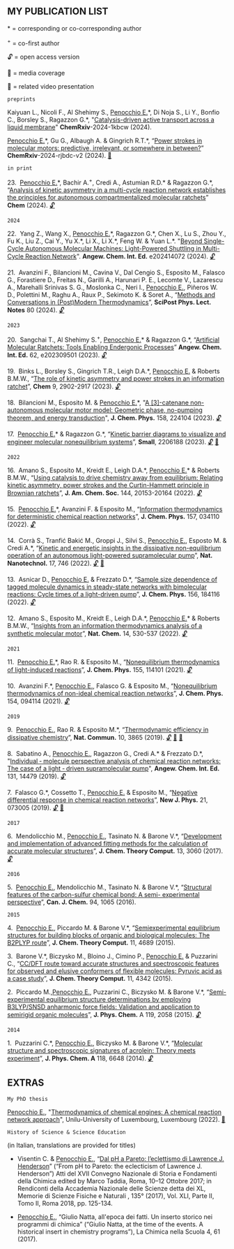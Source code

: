 ## MY PUBLICATION LIST

\* = corresponding or co-corresponding author

<sup>+</sup> = co-first author

:unlock: = open access version

:newspaper: = media coverage

:movie_camera: = related video presentation

`preprints`

Kaiyuan L.,  Nicoli F., Al Shehimy S., <ins>Penocchio E.</ins>\*, Di Noja S., Li Y., Bonfio C., Borsley S., Ragazzon G.\*,
"[Catalysis-driven active transport across a liquid membrane](https://doi.org/10.26434/chemrxiv-2024-1kbcw)"
__ChemRxiv__-2024-1kbcw (2024).


<ins>Penocchio E.</ins>\*, Gu G., Albaugh A. & Gingrich R.T.\*, 
“[Power strokes in molecular motors: predictive, irrelevant, or somewhere in between?](https://doi.org/10.26434/chemrxiv-2024-rjbdc-v2)” 
__ChemRxiv__-2024-rjbdc-v2 (2024).
[:movie_camera:](https://www.youtube.com/watch?v=csrnRe6KuZo)

`in print`

23.&nbsp; <ins>Penocchio E.</ins>\*, Bachir A.<sup>+</sup>, Credi A., Astumian R.D.\* & Ragazzon G.\*, 
“[Analysis of kinetic asymmetry in a multi-cycle reaction network establishes the principles for autonomous compartmentalized molecular ratchets](https://doi.org/10.1016/j.chempr.2024.07.038)” 
__Chem__ (2024).
[:unlock:](https://doi.org/10.1016/j.chempr.2024.07.038)

<!--*No papers in print right now.*-->

`2024`

22.&nbsp; Yang Z., Wang X., <ins>Penocchio E.</ins>\*, Ragazzon G.\*, Chen X., Lu S., Zhou Y., Fu K., Liu Z., Cai Y., Yu X.\*, Li X., Li
X.\*, Feng W. & Yuan L.\*. "[Beyond Single-Cycle Autonomous Molecular Machines: Light-Powered Shuttling in Multi-Cycle
Reaction Network](ihttps://onlinelibrary.wiley.com/doi/abs/10.1002/anie.202414072)". __Angew. Chem. Int. Ed.__ e202414072 (2024).
[:unlock:](https://onlinelibrary.wiley.com/doi/10.1002/anie.202414072)


21.&nbsp; Avanzini F., Bilancioni M., Cavina V., Dal Cengio S., Esposito M., Falasco G., Forastiere D., Freitas N., Garilli A., Harunari P. E., Lecomte V., Lazarescu A., Marehalli Srinivas S. G., Moslonka C., Neri I., <ins>Penocchio E.</ins>, Piñeros W. D., Polettini M., Raghu A., Raux P., Sekimoto K. & Soret A., 
“[Methods and Conversations in (Post)Modern Thermodynamics](https://www.scipost.org/SciPostPhysLectNotes.80?acad_field_slug=chemistry)”, 
__SciPost Phys. Lect. Notes__ 80 (2024).
[:unlock:](https://www.scipost.org/SciPostPhysLectNotes.80?acad_field_slug=chemistry)

`2023`

20.&nbsp; Sangchai T., Al Shehimy S.<sup>+</sup>, <ins>Penocchio E.</ins>\* & Ragazzon G.\*, 
“[Artificial Molecular Ratchets: Tools Enabling Endergonic Processes](https://doi.org/10.1002/anie.202309501)” 
__Angew. Chem. Int. Ed.__ 62, e202309501 (2023).
[:unlock:](https://doi.org/10.1002/anie.202309501)

19.&nbsp; Binks L., Borsley S., Gingrich T.R., Leigh D.A.\*, <ins>Penocchio E.</ins> & Roberts B.M.W., 
“[The role of kinetic asymmetry and power strokes in an information ratchet](https://doi.org/10.1016/j.chempr.2023.05.035)”, 
__Chem__ 9, 2902-2917 (2023).
[:unlock:](https://doi.org/10.1016/j.chempr.2023.05.035)

18.&nbsp; Bilancioni M., Esposito M. & <ins>Penocchio E.</ins>\*, 
"[A \[3\]-catenane non-autonomous molecular motor model: Geometric phase, no-pumping theorem, and energy transduction](https://pubs.aip.org/aip/jcp/article-abstract/158/22/224104/2895224/A-3-catenane-non-autonomous-molecular-motor-model?redirectedFrom=fulltext)", 
__J. Chem. Phys.__ 158, 224104 (2023).
[:unlock:](https://arxiv.org/abs/2303.13331)

17.&nbsp; <ins>Penocchio E.</ins>\* & Ragazzon G.\*, 
“[Kinetic barrier diagrams to visualize and engineer molecular nonequilibrium systems](https://doi.org/10.1002/smll.202206188)”, 
__Small__, 2206188 (2023).
[:unlock:](https://doi.org/10.1002/smll.202206188)
[:movie_camera:](https://www.youtube.com/watch?v=bVdY7zPm77Y)

`2022`

16.&nbsp; Amano S., Esposito M., Kreidt E., Leigh D.A.\*, <ins>Penocchio E.</ins>\* & Roberts B.M.W., 
“[Using catalysis to drive chemistry away from equilibrium: Relating kinetic asymmetry, power strokes and the Curtin-Hammett principle in Brownian ratchets](https://www.youtube.com/watch?v=csrnRe6KuZo)”, 
__J. Am. Chem. Soc.__ 144, 20153-20164 (2022).
[:unlock:](https://pubs.acs.org/doi/full/10.1021/jacs.2c08723)

15.&nbsp; <ins>Penocchio E.</ins>\*, Avanzini F. & Esposito M., 
“[Information thermodynamics for deterministic chemical reaction networks](https://doi.org/10.1063/5.0094849)”, 
__J. Chem. Phys.__ 157, 034110 (2022).
[:unlock:](https://arxiv.org/abs/2204.02815)

14.&nbsp; Corrà S., Tranfić Bakić M., Groppi J., Silvi S., <ins>Penocchio E.</ins>, Esposto M. & Credi A.\*, 
“[Kinetic and energetic insights in the dissipative non-equilibrium operation of an autonomous light-powered supramolecular pump](https://www.nature.com/articles/s41565-022-01151-y)”, 
__Nat. Nanotechnol.__ 17, 746 (2022).
[:unlock:](https://chemrxiv.org/engage/chemrxiv/article-details/61c439ac7f367e5cef5d2acc)
[:newspaper:](https://www.nature.com/articles/s41565-022-01152-x)

13.&nbsp; Asnicar D., <ins>Penocchio E.</ins> & Frezzato D.\*, 
“[Sample size dependence of tagged molecule dynamics in steady-state networks with bimolecular reactions: Cycle times of a light-driven pump](https://doi.org/10.1063/5.0089695)”, 
__J. Chem. Phys.__ 156, 184116 (2022).
[:unlock:](https://arxiv.org/abs/2205.06728)

12.&nbsp; Amano S., Esposito M., Kreidt E., Leigh D.A.\*, <ins>Penocchio E.</ins>\* & Roberts B.M.W.,
“[Insights from an information thermodynamics analysis of a synthetic molecular motor](https://www.nature.com/articles/s41557-022-00899-z)”,
__Nat. Chem.__ 14, 530-537 (2022).
[:unlock:](https://orbilu.uni.lu/bitstream/10993/51499/1/fmoc.pdf)

`2021`

11.&nbsp; <ins>Penocchio E.</ins>\*, Rao R. & Esposito M., 
“[Nonequilibrium thermodynamics of light-induced reactions](https://doi.org/10.1063/5.0060774)”, 
__J. Chem. Phys.__ 155, 114101 (2021). 
[:unlock:](https://arxiv.org/abs/2106.11665)

10.&nbsp; Avanzini F.\*, <ins>Penocchio E.</ins>, Falasco G. & Esposito M., 
“[Nonequilibrium thermodynamics of non-ideal chemical reaction networks](https://doi.org/10.1063/5.0041225)”, 
__J. Chem. Phys.__ 154, 094114 (2021). 
[:unlock:](https://arxiv.org/abs/2012.10375)

`2019`

9.&nbsp; <ins>Penocchio E.</ins>, Rao R. & Esposito M.\*, 
“[Thermodynamic efficiency in dissipative chemistry](https://doi.org/10.1038/s41467-019-11676-x)”, 
__Nat. Commun.__ 10, 3865 (2019).
[:unlock:](https://doi.org/10.1038/s41467-019-11676-x)
[:newspaper:](https://chemistrycommunity.nature.com/users/288290-emanuele-penocchio/posts/52722-chemical-is-the-new-thermal-thermodynamic-efficiency-in-dissipative-chemistry)
[:newspaper:](https://phys.org/news/2019-10-thermodynamic-framework-cells.html)

8.&nbsp; Sabatino A., <ins>Penocchio E.</ins>, Ragazzon G., Credi A.\* & Frezzato D.\*,
"[Individual ‐ molecule perspective analysis of chemical reaction networks: The case of a light ‐ driven supramolecular pump](https://doi.org/10.1002/ange.201908026)", 
__Angew. Chem. Int. Ed.__ 131, 14479 (2019).
[:unlock:](https://doi.org/10.1002/ange.201908026)

7.&nbsp; Falasco G.\*, Cossetto T., <ins>Penocchio E.</ins> & Esposito M., 
“[Negative differential response in chemical reaction networks](https://iopscience.iop.org/article/10.1088/1367-2630/ab28be/meta)”, 
__New J. Phys.__ 21, 073005 (2019).
[:unlock:](https://iopscience.iop.org/article/10.1088/1367-2630/ab28be/meta)
[:newspaper:](https://phys.org/news/2019-08-counterintuitive-physics-property-widespread.html?fbclid=IwAR1kJkYjIOd06UqeCto2JBA3V2HVF-F3LtoOxImS1oTy7_SgOci1v8IK4lg)

`2017`

6.&nbsp; Mendolicchio M., <ins>Penocchio E.</ins>, Tasinato N. & Barone V.\*, 
“[Development and implementation of advanced fitting methods for the calculation of accurate molecular structures](https://pubs.acs.org/doi/abs/10.1021/acs.jctc.7b00279)”, 
__J. Chem. Theory Comput.__ 13, 3060 (2017).
[:unlock:](https://d1wqtxts1xzle7.cloudfront.net/94294770/acs.jctc.7b0027920221115-1-19q6y78-libre.pdf?1668532633=&response-content-disposition=inline%3B+filename%3DDevelopment_and_Implementation_of_Advanc.pdf&Expires=1723416767&Signature=fN4LMLCALWUX7ga4yJAsxL-txZ7VHCmK47utLYYIYrDoCX0J~ftcfxWicB99FB4~96louSChP93AOdzuKM~67-3LWvhU0LNjzvGbkCU2XiJgn3YMzAx1rQkQhscpeo3Vs84ArZevwz3tEK8ApgJ7YJPN06GejSRfP4wWlDIHfeb1bkUOCnA49LHD1QXzbjoFXnSXa1GpctNBrM3pMaaK4Skg2MHI53z3mQGGAJmE6zWDO804chu~hpEM1peCOk7B1YvyLvBx~3UMC2VWwl9vkfPmfqPp3-jCtdcBtpymQWakXUyT-rKQnpGvrYx37nRhqmhyuVghYMTrrECuzgnmEg__&Key-Pair-Id=APKAJLOHF5GGSLRBV4ZA)

`2016`

5.&nbsp; <ins>Penocchio E.</ins>, Mendolicchio M., Tasinato N. & Barone V.\*, 
“[Structural features of the carbon-sulfur chemical bond: A semi- experimental perspective](https://cdnsciencepub.com/doi/abs/10.1139/cjc-2016-0282)”, 
__Can. J. Chem.__ 94, 1065 (2016).

`2015`

4.&nbsp; <ins>Penocchio E.</ins>, Piccardo M. & Barone V.\*, 
“[Semiexperimental equilibrium structures for building blocks of organic and biological molecules: The B2PLYP route](https://pubs.acs.org/doi/abs/10.1021/acs.jctc.5b00622)”, 
__J. Chem. Theory Comput.__ 11, 4689 (2015).

3.&nbsp; Barone V.\*, Biczysko M., Bloino J., Cimino P., <ins>Penocchio E.</ins> & Puzzarini C., 
“[CC/DFT route toward accurate structures and spectroscopic features for observed and elusive conformers of flexible molecules: Pyruvic acid as a case study](https://pubs.acs.org/doi/abs/10.1021/acs.jctc.5b00580)”, 
__J. Chem. Theory Comput.__ 11, 4342 (2015).

2.&nbsp; Piccardo M.,<ins>Penocchio E.</ins>, Puzzarini C., Biczysko M. & Barone V.\*, 
“[Semi-experimental equilibrium structure determinations by employing B3LYP/SNSD anharmonic force fields: Validation and application to semirigid organic molecules](https://pubs.acs.org/doi/abs/10.1021/jp511432m)”, 
__J. Phys. Chem.__ A 119, 2058 (2015).
[:unlock:](https://cris.unibo.it/bitstream/11585/523965/7/Semi-Experimental.pdf)

`2014`

1.&nbsp; Puzzarini C.\*, <ins>Penocchio E.</ins>, Biczysko M. & Barone V.\*, 
“[Molecular structure and spectroscopic signatures of acrolein: Theory meets experiment](https://pubs.acs.org/doi/abs/10.1021/jp503672g)”, 
__J. Phys. Chem. A__ 118, 6648 (2014).
[:unlock:](https://chemistry.sdsu.edu/courses/CHEM713/papers/LeCoultre_paper.pdf)

## EXTRAS

`My PhD thesis`

<ins>Penocchio E.</ins>, 
"[Thermodynamics of chemical engines: A chemical reaction network approach](https://orbilu.uni.lu/handle/10993/51510)", 
Unilu-University of Luxembourg, Luxembourg (2022).
[:movie_camera:](https://www.youtube.com/watch?v=kU0820ENNuo)

`History of Science & Science Education` 

(in Italian, translations are provided for titles)

- Visentin C. & <ins>Penocchio E.</ins>, 
“[Dal pH a Pareto: l’eclettismo di Lawrence J. Henderson](https://www.researchgate.net/publication/326718006_Dal_pH_a_Pareto_l%27eclettismo_di_Lawrence_J_Henderson)” 
(“From pH to Pareto: the eclecticism of Lawrence J. Henderson”) 
Atti del XVII Convegno Nazionale di Storia e Fondamenti della Chimica edited by Marco Taddia, Roma, 10–12 Ottobre 2017; in Rendiconti della Accademia Nazionale delle Scienze detta dei XL, Memorie di Scienze Fisiche e Naturali , 135° (2017), Vol. XLI, Parte II, Tomo II, Roma 2018, pp. 125-134.

- <ins>Penocchio E.</ins>, 
“Giulio Natta, all'epoca dei fatti. Un inserto storico nei programmi di chimica” 
(“Giulio Natta, at the time of the events. A historical insert in chemistry programs”), 
La Chimica nella Scuola 4, 61 (2017).



